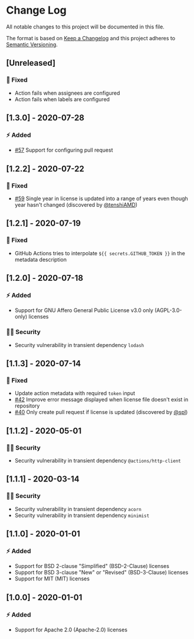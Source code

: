 # Change Log

All notable changes to this project will be documented in this file.

The format is based on [Keep a Changelog](http://keepachangelog.com/) and this project adheres to [Semantic Versioning](http://semver.org/).

## [Unreleased]

### :syringe: Fixed

- Action fails when assignees are configured
- Action fails when labels are configured

## [1.3.0] - 2020-07-28

### :zap: Added

- [#57](https://github.com/FantasticFiasco/action-update-license-year/issues/57) Support for configuring pull request

## [1.2.2] - 2020-07-22

### :syringe: Fixed

- [#59](https://github.com/FantasticFiasco/action-update-license-year/issues/59) Single year in license is updated into a range of years even though year hasn't changed (discovered by [@tenshiAMD](https://github.com/tenshiAMD))

## [1.2.1] - 2020-07-19

### :syringe: Fixed

- GitHub Actions tries to interpolate `${{ secrets.GITHUB_TOKEN }}` in the metadata description

## [1.2.0] - 2020-07-18

### :zap: Added

- Support for GNU Affero General Public License v3.0 only (AGPL-3.0-only) licenses

### :policeman: Security

- Security vulnerability in transient dependency `lodash`

## [1.1.3] - 2020-07-14

### :syringe: Fixed

- Update action metadata with required `token` input
- [#42](https://github.com/FantasticFiasco/action-update-license-year/issues/42) Improve error message displayed when license file doesn't exist in repository
- [#40](https://github.com/FantasticFiasco/action-update-license-year/issues/40) Only create pull request if license is updated (discovered by [@spl](https://github.com/spl))

## [1.1.2] - 2020-05-01

### :policeman: Security

- Security vulnerability in transient dependency `@actions/http-client`

## [1.1.1] - 2020-03-14

### :policeman: Security

- Security vulnerability in transient dependency `acorn`
- Security vulnerability in transient dependency `minimist`

## [1.1.0] - 2020-01-01

### :zap: Added

- Support for BSD 2-clause "Simplified" (BSD-2-Clause) licenses
- Support for BSD 3-clause "New" or "Revised" (BSD-3-Clause) licenses
- Support for MIT (MIT) licenses

## [1.0.0] - 2020-01-01

### :zap: Added

- Support for Apache 2.0 (Apache-2.0) licenses

